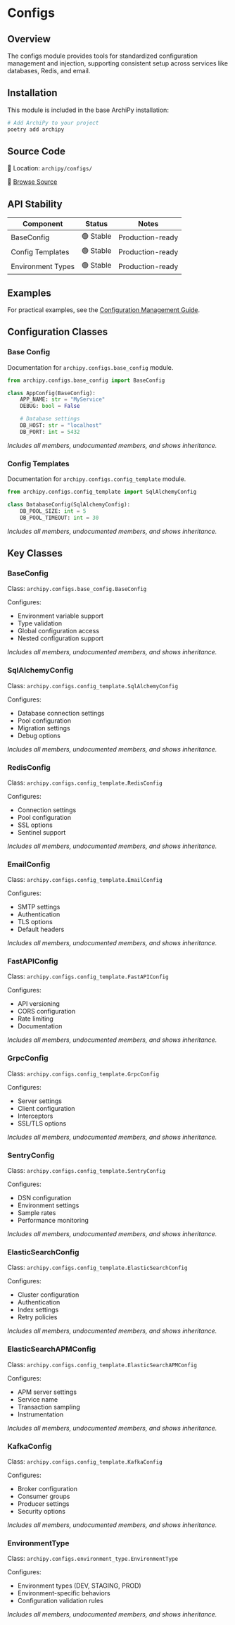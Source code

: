 # Configs

## Overview

The configs module provides tools for standardized configuration management and injection, supporting consistent setup across services like databases, Redis, and email.

## Installation

This module is included in the base ArchiPy installation:

```bash
# Add ArchiPy to your project
poetry add archipy
```

## Source Code

📁 Location: `archipy/configs/`

🔗 [Browse Source](https://github.com/SyntaxArc/ArchiPy/tree/master/archipy/configs)

## API Stability

| Component | Status | Notes |
|-----------|---------|-------|
| BaseConfig | 🟢 Stable | Production-ready |
| Config Templates | 🟢 Stable | Production-ready |
| Environment Types | 🟢 Stable | Production-ready |

## Examples

For practical examples, see the [Configuration Management Guide](../examples/config_management.md).

## Configuration Classes

### Base Config

Documentation for `archipy.configs.base_config` module.

```python
from archipy.configs.base_config import BaseConfig

class AppConfig(BaseConfig):
    APP_NAME: str = "MyService"
    DEBUG: bool = False

    # Database settings
    DB_HOST: str = "localhost"
    DB_PORT: int = 5432
```

*Includes all members, undocumented members, and shows inheritance.*

### Config Templates

Documentation for `archipy.configs.config_template` module.

```python
from archipy.configs.config_template import SqlAlchemyConfig

class DatabaseConfig(SqlAlchemyConfig):
    DB_POOL_SIZE: int = 5
    DB_POOL_TIMEOUT: int = 30
```

*Includes all members, undocumented members, and shows inheritance.*

## Key Classes

### BaseConfig

Class: `archipy.configs.base_config.BaseConfig`

Configures:

- Environment variable support
- Type validation
- Global configuration access
- Nested configuration support

*Includes all members, undocumented members, and shows inheritance.*

### SqlAlchemyConfig

Class: `archipy.configs.config_template.SqlAlchemyConfig`

Configures:

- Database connection settings
- Pool configuration
- Migration settings
- Debug options

*Includes all members, undocumented members, and shows inheritance.*

### RedisConfig

Class: `archipy.configs.config_template.RedisConfig`

Configures:

- Connection settings
- Pool configuration
- SSL options
- Sentinel support

*Includes all members, undocumented members, and shows inheritance.*

### EmailConfig

Class: `archipy.configs.config_template.EmailConfig`

Configures:

- SMTP settings
- Authentication
- TLS options
- Default headers

*Includes all members, undocumented members, and shows inheritance.*

### FastAPIConfig

Class: `archipy.configs.config_template.FastAPIConfig`

Configures:

- API versioning
- CORS configuration
- Rate limiting
- Documentation

*Includes all members, undocumented members, and shows inheritance.*

### GrpcConfig

Class: `archipy.configs.config_template.GrpcConfig`

Configures:

- Server settings
- Client configuration
- Interceptors
- SSL/TLS options

*Includes all members, undocumented members, and shows inheritance.*

### SentryConfig

Class: `archipy.configs.config_template.SentryConfig`

Configures:

- DSN configuration
- Environment settings
- Sample rates
- Performance monitoring

*Includes all members, undocumented members, and shows inheritance.*

### ElasticSearchConfig

Class: `archipy.configs.config_template.ElasticSearchConfig`

Configures:

- Cluster configuration
- Authentication
- Index settings
- Retry policies

*Includes all members, undocumented members, and shows inheritance.*

### ElasticSearchAPMConfig

Class: `archipy.configs.config_template.ElasticSearchAPMConfig`

Configures:

- APM server settings
- Service name
- Transaction sampling
- Instrumentation

*Includes all members, undocumented members, and shows inheritance.*

### KafkaConfig

Class: `archipy.configs.config_template.KafkaConfig`

Configures:

- Broker configuration
- Consumer groups
- Producer settings
- Security options

*Includes all members, undocumented members, and shows inheritance.*

### EnvironmentType

Class: `archipy.configs.environment_type.EnvironmentType`

Configures:

- Environment types (DEV, STAGING, PROD)
- Environment-specific behaviors
- Configuration validation rules

*Includes all members, undocumented members, and shows inheritance.*
